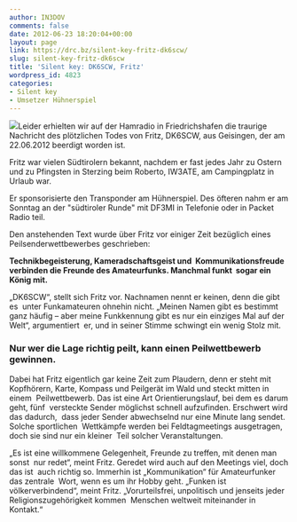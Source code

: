 ```yaml
---
author: IN3DOV
comments: false
date: 2012-06-23 18:20:04+00:00
layout: page
link: https://drc.bz/silent-key-fritz-dk6scw/
slug: silent-key-fritz-dk6scw
title: 'Silent key: DK6SCW, Fritz'
wordpress_id: 4823
categories:
- Silent key
- Umsetzer Hühnerspiel
---
```


[![](https://drc.bz/wp-content/uploads/2012/06/dk6scw-300x225.jpg)](https://drc.bz/wp-content/uploads/2012/06/dk6scw.jpg)Leider erhielten wir auf der Hamradio in Friedrichshafen die traurige Nachricht des plötzlichen Todes von Fritz, DK6SCW, aus Geisingen, der am 22.06.2012 beerdigt worden ist.

Fritz war vielen Südtirolern bekannt, nachdem er fast jedes Jahr zu Ostern und zu Pfingsten in Sterzing beim Roberto, IW3ATE, am Campingplatz in Urlaub war.

Er sponsorisierte den Transponder am Hühnerspiel. Des öfteren nahm er am Sonntag an der "südtiroler Runde" mit DF3MI in Telefonie oder in Packet Radio teil.



Den anstehenden Text wurde über Fritz vor einiger Zeit bezüglich eines Peilsenderwettbewerbes geschrieben:

**Technikbegeisterung, Kameradschaftsgeist und  Kommunikationsfreude verbinden die Freunde des Amateurfunks. Manchmal funkt  sogar ein König mit.**

„DK6SCW“, stellt sich Fritz vor. Nachnamen nennt er keinen, denn die gibt es  unter Funkamateuren ohnehin nicht. „Meinen Namen gibt es bestimmt ganz häufig – aber meine Funkkennung gibt es nur ein einziges Mal auf der Welt“, argumentiert  er, und in seiner Stimme schwingt ein wenig Stolz mit.


### Nur wer die Lage richtig peilt, kann einen Peilwettbewerb  gewinnen.


Dabei hat Fritz eigentlich gar keine Zeit zum Plaudern, denn er steht mit  Kopfhörern, Karte, Kompass und Peilgerät im Wald und steckt mitten in einem  Peilwettbewerb. Das ist eine Art Orientierungslauf, bei dem es darum geht, fünf  versteckte Sender möglichst schnell aufzufinden. Erschwert wird das dadurch,  dass jeder Sender abwechselnd nur eine Minute lang sendet. Solche sportlichen  Wettkämpfe werden bei Feldtagmeetings ausgetragen, doch sie sind nur ein kleiner  Teil solcher Veranstaltungen.

„Es ist eine willkommene Gelegenheit, Freunde zu treffen, mit denen man sonst  nur redet“, meint Fritz. Geredet wird auch auf den Meetings viel, doch das ist  auch richtig so. Immerhin ist „Kommunikation“ für Amateurfunker das zentrale  Wort, wenn es um ihr Hobby geht. „Funken ist völkerverbindend“, meint Fritz. „Vorurteilsfrei, unpolitisch und jenseits jeder Religionszugehörigkeit kommen  Menschen weltweit miteinander in Kontakt.“


